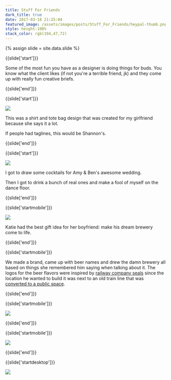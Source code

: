 ```yaml
---
title: Stuff For Friends
dark_title: true
date: 2017-03-18 21:25:04
featured_image: /assets/images/posts/Stuff_For_Friends/heypal-thumb.png
style: height:100%
stack_color: rgb(194,47,72)
---
```

{% assign slide = site.data.slide %}

{{slide['start']}}

Some of the most fun you have as a designer is doing things for buds. You know what the client likes (if not you're a terrible friend, jk) and they come up with really fun creative briefs.

{{slide['end']}}

{{slide['start']}}

<div><img src='{{ site.url }}/assets/images/posts/Stuff_For_Friends/heypal.png' srcset='{{ site.url }}/assets/images/posts/Stuff_For_Friends/heypal.png 796w, {{ site.url }}/assets/images/posts/Stuff_For_Friends/heypal@2x.png 1592w, {{ site.url }}/assets/images/posts/Stuff_For_Friends/heypal@3x.png 2388w'></div>

This was a shirt and tote bag design that was created for my girlfriend because she says it a lot.

If people had taglines, this would be Shannon's.

{{slide['end']}}

{{slide['start']}}

<div><img src='{{ site.url }}/assets/images/posts/Stuff_For_Friends/cocktails.png' srcset='{{ site.url }}/assets/images/posts/Stuff_For_Friends/cocktails.png 474w, {{ site.url }}/assets/images/posts/Stuff_For_Friends/cocktails@2x.png 948w, {{ site.url }}/assets/images/posts/Stuff_For_Friends/cocktails@3x.png 1422w'></div>

I got to draw some cocktails for Amy &amp; Ben's awesome wedding.

Then I got to drink a bunch of real ones and make a fool of myself on the dance floor.

{{slide['end']}}

{{slide['startmobile']}}

<div><img class='full-height' src='{{ site.url }}/assets/images/posts/Stuff_For_Friends/elevated-1.png' srcset='{{ site.url }}/assets/images/posts/Stuff_For_Friends/elevated-1.png 554w, {{ site.url }}/assets/images/posts/Stuff_For_Friends/elevated-1@2x.png 1108w, {{ site.url }}/assets/images/posts/Stuff_For_Friends/elevated-1@3x.png 1662w'></div>

<p class='bg'>Katie had the best gift idea for her boyfriend: make his dream brewery come to life.</p>

{{slide['end']}}

{{slide['startmobile']}}

We made a brand, came up with beer names and drew the damn brewery all based on things she remembered him saying when talking about it. The logos for the beer flavors were inspired by <a href='https://www.google.com/search?q=railway+company+seals&source=lnms&tbm=isch&sa=X&ved=0ahUKEwj1qvbejOPSAhVX6GMKHYoKCosQ_AUICigD&biw=1016&bih=631#tbm=isch&q=railroad+company+logos&*'>railway company seals</a> since the location he wanted to build it was next to an old train line that was <a href='https://en.wikipedia.org/wiki/Bloomingdale_Line'>converted to a public space</a>.

{{slide['end']}}

{{slide['startmobile']}}

<div><img class='full-height' src='{{ site.url }}/assets/images/posts/Stuff_For_Friends/elevated-2.png' srcset='{{ site.url }}/assets/images/posts/Stuff_For_Friends/elevated-2.png 234w, {{ site.url }}/assets/images/posts/Stuff_For_Friends/elevated-2@2x.png 468w, {{ site.url }}/assets/images/posts/Stuff_For_Friends/elevated-2@3x.png 702w'></div>

{{slide['end']}}

{{slide['startmobile']}}

<div><img class='full-height' src='{{ site.url }}/assets/images/posts/Stuff_For_Friends/elevated-3.png' srcset='{{ site.url }}/assets/images/posts/Stuff_For_Friends/elevated-3.png 234w, {{ site.url }}/assets/images/posts/Stuff_For_Friends/elevated-3@2x.png 468w, {{ site.url }}/assets/images/posts/Stuff_For_Friends/elevated-3@3x.png 702w'></div>

{{slide['end']}}

{{slide['startdesktop']}}

<div class='row'>

<div><img src='{{ site.url }}/assets/images/posts/Stuff_For_Friends/elevated-1.png' srcset='{{ site.url }}/assets/images/posts/Stuff_For_Friends/elevated-1.png 554w, {{ site.url }}/assets/images/posts/Stuff_For_Friends/elevated-1@2x.png 1108w, {{ site.url }}/assets/images/posts/Stuff_For_Friends/elevated-1@3x.png 1662w'></div><!--

--><div class='column'>

<div><img src='{{ site.url }}/assets/images/posts/Stuff_For_Friends/elevated-2.png' srcset='{{ site.url }}/assets/images/posts/Stuff_For_Friends/elevated-2.png 234w, {{ site.url }}/assets/images/posts/Stuff_For_Friends/elevated-2@2x.png 468w, {{ site.url }}/assets/images/posts/Stuff_For_Friends/elevated-2@3x.png 702w'></div>

<div><img src='{{ site.url }}/assets/images/posts/Stuff_For_Friends/elevated-3.png' srcset='{{ site.url }}/assets/images/posts/Stuff_For_Friends/elevated-3.png 234w, {{ site.url }}/assets/images/posts/Stuff_For_Friends/elevated-3@2x.png 468w, {{ site.url }}/assets/images/posts/Stuff_For_Friends/elevated-3@3x.png 702w'></div>

</div>

</div>

Katie had the best gift idea for her boyfriend: make his dream brewery come to life.

We made a brand, came up with beer names and drew the damn brewery all based on things she remembered him saying when talking about it. The logos for the beer flavors was inspired by <a href='https://www.google.com/search?q=railway+company+seals&source=lnms&tbm=isch&sa=X&ved=0ahUKEwj1qvbejOPSAhVX6GMKHYoKCosQ_AUICigD&biw=1016&bih=631#tbm=isch&q=railroad+company+logos&*'>railway company seals</a> since the location he wanted to build it was next to an old train line that was <a href='https://en.wikipedia.org/wiki/Bloomingdale_Line'>converted to a public space</a>.

{{slide['end']}}

{{slide['start']}}

<div><img src='{{ site.url }}/assets/images/posts/Stuff_For_Friends/elevated-4.png' srcset='{{ site.url }}/assets/images/posts/Stuff_For_Friends/elevated-4.png 794w, {{ site.url }}/assets/images/posts/Stuff_For_Friends/elevated-4@2x.png 1588w, {{ site.url }}/assets/images/posts/Stuff_For_Friends/elevated-4@3x.png 2382w'></div>

The screenprint was drawn at the exact location as he described it, even the taco truck in front is something he mentioned that would be awesome.

{{slide['end']}}

{{slide['start']}}

<div><img src='{{ site.url }}/assets/images/posts/Stuff_For_Friends/elevated-5.png' srcset='{{ site.url }}/assets/images/posts/Stuff_For_Friends/elevated-5.png 794w, {{ site.url }}/assets/images/posts/Stuff_For_Friends/elevated-5@2x.png 1588w'></div>

This is a shirt we made with the logo of the 606 Kolsch. I never got to taste the beer but I wear this shirt almost everyday.

{{slide['end']}}

{{slide['startmobile']}}

My friend Natalie sought a business card for her antique dealing business.

{{slide['end']}}

{{slide['startmobile']}}

<div><img src='{{ site.url }}/assets/images/posts/Stuff_For_Friends/natalie.png' srcset='{{ site.url }}/assets/images/posts/Stuff_For_Friends/natalie.png 1024w, {{ site.url }}/assets/images/posts/Stuff_For_Friends/natalie@2x.png 2048w, {{ site.url }}/assets/images/posts/Stuff_For_Friends/natalie@3x.png 3072w'></div>

So what do you do when someone asks you for a business card? Take forever and design an entire brand system. (Sorry about that, Natalie.)

{{slide['end']}}

{{slide['startdesktop']}}

<div><img class='full-width' src='{{ site.url }}/assets/images/posts/Stuff_For_Friends/natalie.png' srcset='{{ site.url }}/assets/images/posts/Stuff_For_Friends/natalie.png 1024w, {{ site.url }}/assets/images/posts/Stuff_For_Friends/natalie@2x.png 2048w, {{ site.url }}/assets/images/posts/Stuff_For_Friends/natalie@3x.png 3072w'></div>

My friend Natalie sought a business card for her antique dealing business.

So what do you do when someone asks you for a business card? Take forever and design an entire brand system. (Sorry about that Natalie)

{{slide['end']}}

{{slide['start']}}

<div><img src='{{ site.url }}/assets/images/posts/Stuff_For_Friends/caseymonica.png' srcset='{{ site.url }}/assets/images/posts/Stuff_For_Friends/caseymonica.png 794w, {{ site.url }}/assets/images/posts/Stuff_For_Friends/caseymonica@2x.png 1588w, {{ site.url }}/assets/images/posts/Stuff_For_Friends/caseymonica@3x.png 2382w'></div>

Casey &amp; Monica are two awesome people that got married in a movie theatre built in 1903. It felt appropriate that their wedding invites were made to feel "letterpress-y".

{{slide['end']}}